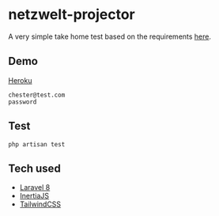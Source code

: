 # netzwelt-projector
A very simple take home test based on the requirements [here](https://github.com/Netzwelt-ph/bootcamp/blob/master/php/projector/docs/requirements.pdf).

## Demo
[Heroku](https://netzwelt-projector.herokuapp.com)
```
chester@test.com
password
```

## Test
`php artisan test`

## Tech used
- [Laravel 8](https://laravel.com/docs/8.x)
- [InertiaJS](https://github.com/inertiajs)
- [TailwindCSS](https://tailwindcss.com)
